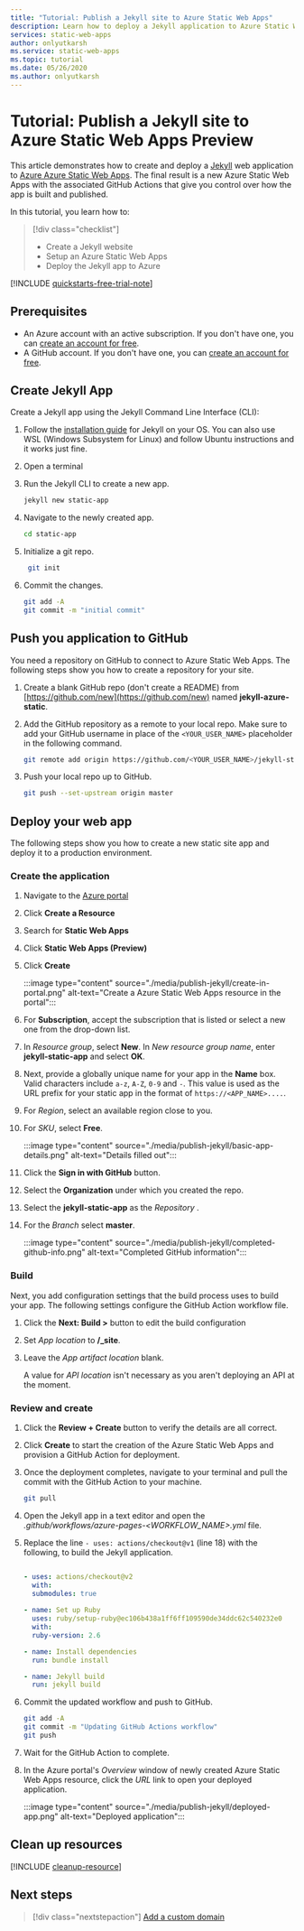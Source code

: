 ```yaml
---
title: "Tutorial: Publish a Jekyll site to Azure Static Web Apps"
description: Learn how to deploy a Jekyll application to Azure Static Web Apps.
services: static-web-apps
author: onlyutkarsh
ms.service: static-web-apps
ms.topic: tutorial
ms.date: 05/26/2020
ms.author: onlyutkarsh
---
```


# Tutorial: Publish a Jekyll site to Azure Static Web Apps Preview

This article demonstrates how to create and deploy a [Jekyll](https://jekyllrb.com/) web application to [Azure Azure Static Web Apps](overview.md). The final result is a new Azure Static Web Apps with the associated GitHub Actions that give you control over how the app is built and published.

In this tutorial, you learn how to:

> [!div class="checklist"]
>
> - Create a Jekyll website
> - Setup an Azure Static Web Apps
> - Deploy the Jekyll app to Azure

[!INCLUDE [quickstarts-free-trial-note](../../includes/quickstarts-free-trial-note.md)]

## Prerequisites

- An Azure account with an active subscription. If you don't have one, you can [create an account for free](https://azure.microsoft.com/free/).
- A GitHub account. If you don't have one, you can [create an account for free](https://github.com/join).

## Create Jekyll App

Create a Jekyll app using the Jekyll Command Line Interface (CLI):

1. Follow the [installation guide](https://jekyllrb.com/docs/installation/) for Jekyll on your OS. You can also use WSL (Windows Subsystem for Linux) and follow Ubuntu instructions and it works just fine. 

1. Open a terminal

1. Run the Jekyll CLI to create a new app.

   ```bash
   jekyll new static-app
   ```

1. Navigate to the newly created app.

   ```bash
   cd static-app
   ```

1. Initialize a git repo.

   ```bash
    git init
   ```

1. Commit the changes.

   ```bash
   git add -A
   git commit -m "initial commit"
   ```
## Push you application to GitHub

You need a repository on GitHub to connect to Azure Static Web Apps. The following steps show you how to create a repository for your site.

1. Create a blank GitHub repo (don't create a README) from [https://github.com/new](https://github.com/new) named **jekyll-azure-static**.

1. Add the GitHub repository as a remote to your local repo. Make sure to add your GitHub username in place of the `<YOUR_USER_NAME>` placeholder in the following command.

   ```bash
   git remote add origin https://github.com/<YOUR_USER_NAME>/jekyll-static-app
   ```

1. Push your local repo up to GitHub.

   ```bash
   git push --set-upstream origin master
   ```
## Deploy your web app

The following steps show you how to create a new static site app and deploy it to a production environment.

### Create the application

1. Navigate to the [Azure portal](https://portal.azure.com)
1. Click **Create a Resource**
1. Search for **Static Web Apps**
1. Click **Static Web Apps (Preview)**
1. Click **Create**

    :::image type="content" source="./media/publish-jekyll/create-in-portal.png" alt-text="Create a Azure Static Web Apps resource in the portal":::

1. For **Subscription**, accept the subscription that is listed or select a new one from the drop-down list.

1. In _Resource group_, select **New**. In _New resource group name_, enter **jekyll-static-app** and select **OK**.

1. Next, provide a globally unique name for your app in the **Name** box. Valid characters include `a-z`, `A-Z`, `0-9` and `-`. This value is used as the URL prefix for your static app in the format of `https://<APP_NAME>....`.

1. For _Region_, select an available region close to you.

1. For _SKU_, select **Free**.

    :::image type="content" source="./media/publish-jekyll/basic-app-details.png" alt-text="Details filled out":::

1. Click the **Sign in with GitHub** button.

1. Select the **Organization** under which you created the repo.

1. Select the **jekyll-static-app** as the _Repository_ .

1. For the _Branch_ select **master**.

    :::image type="content" source="./media/publish-jekyll/completed-github-info.png" alt-text="Completed GitHub information":::

### Build

Next, you add configuration settings that the build process uses to build your app. The following settings configure the GitHub Action workflow file.

1. Click the **Next: Build >** button to edit the build configuration

1. Set _App location_ to **/_site**.

1. Leave the _App artifact location_ blank.

   A value for _API location_ isn't necessary as you aren't deploying an API at the moment.

### Review and create

1. Click the **Review + Create** button to verify the details are all correct.

1. Click **Create** to start the creation of the Azure Static Web Apps and provision a GitHub Action for deployment.

1. Once the deployment completes, navigate to your terminal and pull the commit with the GitHub Action to your machine.

   ```bash
   git pull
   ```

1. Open the Jekyll app in a text editor and open the _.github/workflows/azure-pages-<WORKFLOW_NAME>.yml_ file.

1. Replace the line `- uses: actions/checkout@v1` (line 18) with the following, to build the Jekyll application.

    ```yml

    - uses: actions/checkout@v2
      with:
      submodules: true
        
    - name: Set up Ruby
      uses: ruby/setup-ruby@ec106b438a1ff6ff109590de34ddc62c540232e0
      with:
      ruby-version: 2.6

    - name: Install dependencies
      run: bundle install

    - name: Jekyll build
      run: jekyll build
   ```

1. Commit the updated workflow and push to GitHub.

   ```bash
   git add -A
   git commit -m "Updating GitHub Actions workflow"
   git push
   ```

1. Wait for the GitHub Action to complete.

1. In the Azure portal's _Overview_ window of newly created Azure Static Web Apps resource, click the _URL_ link to open your deployed application.

   :::image type="content" source="./media/publish-jekyll/deployed-app.png" alt-text="Deployed application":::

## Clean up resources

[!INCLUDE [cleanup-resource](../../includes/static-web-apps-cleanup-resource.md)]

## Next steps

> [!div class="nextstepaction"]
> [Add a custom domain](custom-domain.md)